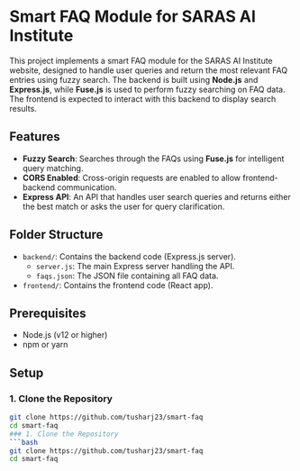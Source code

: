 # Smart FAQ Module for SARAS AI Institute

This project implements a smart FAQ module for the SARAS AI Institute website, designed to handle user queries and return the most relevant FAQ entries using fuzzy search. The backend is built using **Node.js** and **Express.js**, while **Fuse.js** is used to perform fuzzy searching on FAQ data. The frontend is expected to interact with this backend to display search results.

## Features

- **Fuzzy Search**: Searches through the FAQs using **Fuse.js** for intelligent query matching.
- **CORS Enabled**: Cross-origin requests are enabled to allow frontend-backend communication.
- **Express API**: An API that handles user search queries and returns either the best match or asks the user for query clarification.

## Folder Structure

- `backend/`: Contains the backend code (Express.js server).
  - `server.js`: The main Express server handling the API.
  - `faqs.json`: The JSON file containing all FAQ data.
- `frontend/`: Contains the frontend code (React app).

## Prerequisites

- Node.js (v12 or higher)
- npm or yarn

## Setup

### 1. Clone the Repository
```bash
git clone https://github.com/tusharj23/smart-faq
cd smart-faq
### 1. Clone the Repository
```bash
git clone https://github.com/tusharj23/smart-faq
cd smart-faq


